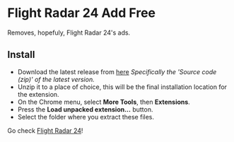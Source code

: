 # Flight Radar 24 Add Free

Removes, hopefuly, Flight Radar 24's ads.

## Install

* Download the latest release from [here](https://github.com/pedro2555/Flight-Radar-24-Add-Free/releases) _Specifically the 'Source code (zip)' of the latest version._
* Unzip it to a place of choice, this will be the final installation location for
the extension.
* On the Chrome menu, select __More Tools__, then __Extensions__.
* Press the __Load unpacked extension...__ button.
* Select the folder where you extract these files.

Go check [Flight Radar 24](https://www.flightradar24.com)!
